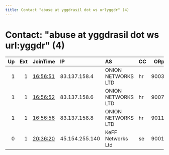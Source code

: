 ```yaml
---
title: Contact "abuse at yggdrasil dot ws urlyggdr" (4)
---
```


# Contact: "abuse at yggdrasil dot ws url:yggdr" (4)

|   Up |   Ext | JoinTime                                                                                              | IP             | AS                 | CC   |   ORp |   Dirp | OS    | Version   | Nickname   |   eFamMembers |
|-----:|------:|:------------------------------------------------------------------------------------------------------|:---------------|:-------------------|:-----|------:|-------:|:------|:----------|:-----------|--------------:|
|    1 |     1 | [16:56:51](https://nusenu.github.io/OrNetStats/w/relay/A6A45A07C3AF4F37F6ADAFB5BCEE7E42D44A3899.html) | 83.137.158.4   | ONION NETWORKS LTD | hr   |  9003 |      0 | Linux | 0.4.6.10  | Thor       |             1 |
|    1 |     1 | [16:56:52](https://nusenu.github.io/OrNetStats/w/relay/8A5749A25D040E7256DCD4F2A261135DEDF0750C.html) | 83.137.158.6   | ONION NETWORKS LTD | hr   |  9007 |      0 | Linux | 0.4.6.10  | Iduna      |             1 |
|    1 |     1 | [16:56:56](https://nusenu.github.io/OrNetStats/w/relay/01CFE500142AF19B252C8B30372FCB2B47904F56.html) | 83.137.158.8   | ONION NETWORKS LTD | hr   |  9011 |      0 | Linux | 0.4.6.10  | Nanna      |             1 |
|    0 |     1 | [20:36:20](https://nusenu.github.io/OrNetStats/w/relay/C03F0DE33B3658E5BE2A6C1909708B19E27BE6D2.html) | 45.154.255.140 | KeFF Networks Ltd  | se   |  9001 |      0 | Linux | 0.4.6.10  | Ymir       |             1 |
